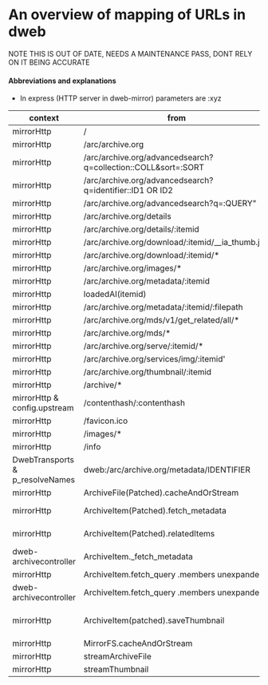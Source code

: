 # An overview of mapping of URLs in dweb

NOTE THIS IS OUT OF DATE, NEEDS A MAINTENANCE PASS, DONT RELY ON IT BEING ACCURATE

#### Abbreviations and explanations

* In express (HTTP server in dweb-mirror) parameters are :xyz 


context|from|to|notes
-------|----|-----|-----|
mirrorHttp|/|/archive/html?mirror:localhost:4244&transport=HTTP|
mirrorHttp|/arc/archive.org|/archive/archive.html|
mirrorHttp|/arc/archive.org/advancedsearch?q=collection::COLL&sort=:SORT|ArchiveItem > fetch_metadata & fetch_query|
mirrorHttp|/arc/archive.org/advancedsearch?q=identifier::ID1 OR ID2|ArchiveItem > fetch_metadata & fetch_query (expand)|
mirrorHttp|/arc/archive.org/advancedsearch?q=:QUERY"|ArchiveItem > fetch_metadata & fetch_query|
mirrorHttp|/arc/archive.org/details|/archive/archive.html|
mirrorHttp|/arc/archive.org/details/:itemid|/archive/archive.html?item=:itemid|
mirrorHttp|/arc/archive.org/download/:itemid/__ia_thumb.jpg|streamThumbnail|
mirrorHttp|/arc/archive.org/download/:itemid/*|streamArchiveFile|
mirrorHttp|/arc/archive.org/images/*|CACHE/images/*|
mirrorHttp|/arc/archive.org/metadata/:itemid|loadedAI|
mirrorHttp|loadedAI(itemid)|ArchiveItem(patched).fetch_metadata
mirrorHttp|/arc/archive.org/metadata/:itemid/:filepath|https://dweb.me/arc/archive.org/metadata/:itemid/:filepath|
mirrorHttp|/arc/archive.org/mds/v1/get_related/all/*|sendRelated > loadedAI & ArchiveItem.relatedItems|
mirrorHttp|/arc/archive.org/mds/*|https://be-api.us.archive.org/mds/*|
mirrorHttp|/arc/archive.org/serve/:itemid/*|streamArchiveFile|
mirrorHttp|/arc/archive.org/services/img/:itemid'|streamThumbnail|
mirrorHttp|/arc/archive.org/thumbnail/:itemid|streamThumbnail|
mirrorHttp|/archive/*|ARCHIVEUIDIR/*|
mirrorHttp & config.upstream|/contenthash/:contenthash|hashstore('sha1.filepath',:contenthash) or dweb.me/contenthash/:contenthash
mirrorHttp|/favicon.ico|ARCHIVEUIDIR/favicon.ico|
mirrorHttp|/images/*|ARCHIVEUIDIR/images|
mirrorHttp|/info|{config: CONFIG}|
DwebTransports & p_resolveNames|dweb:/arc/archive.org/metadata/IDENTIFIER|gun:/gun/arc/archive.org/metadata/IDENTIFIER & https://dweb.me/arc/archive.org/metadata/IDENTIFIER|
mirrorHttp|ArchiveFile(Patched).cacheAndOrStream|MirrorFS(CACHEDIRS/IDENTIFIER/FILE, urls)|
mirrorHttp|ArchiveItem(Patched).fetch_metadata|CACHEDIR/IDENTIFIER/{_meta.json, _reviews.json, _files.json etc} or ArchiveItem._fetch_metadata|
mirrorHttp|ArchiveItem(Patched).relatedItems|MirrorFS.cacheAndOrStream(CACHEDIRS/IDENTIFIER/IDENTIFIER_related.json, https://be-api.us.archive.org/mds/v1/get_related/all/IDENTIFIER| 
dweb-archivecontroller|ArchiveItem._fetch_metadata|dweb:/arc/archive.org/metadata/IDENTIFIER|
mirrorHttp|ArchiveItem.fetch_query .members unexpanded|CACHEDIR/IDENTIFIER_member_cached.json|
dweb-archivecontroller|ArchiveItem.fetch_query .members unexpanded|dweb.me/arc/archive.org/advancedsearch|
mirrorHttp|ArchiveItem(patched).saveThumbnail|ArchiveFile.cacheAndOrStream(files.find(__ia_thumb.jpg or IDENTIFIER_itemimage.jpg}) or MirrorFS.cacheAndOrStream(item.metadata.thumbnaillinks)
mirrorHttp|MirrorFS.cacheAndOrStream|CACHEDIRS or urls|
mirrorHttp|streamArchiveFile|loadedA;ArchiveFile(patched).cacheAndOrStream|
mirrorHttp|streamThumbnail|loadedAI;ArchiveItem(patched).saveThumbnail|
